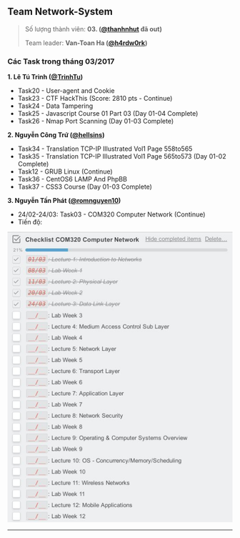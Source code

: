 ## Team Network-System

> Số lượng thành viên: **03. ([@thanhnhut](https://github/thanhnhut) đã out)**
>
> Team leader: **Van-Toan Ha ([@h4rdw0rk](https://github/h4rdw0rk))**

### Các Task trong tháng 03/2017

**1. Lê Tú Trinh ([@TrinhTu](https://github/TrinhTu))**

- Task20 - User-agent and Cookie
- Task23 - CTF HackThis (Score: 2810 pts - Continue)
- Task24 - Data Tampering
- Task25 - Javascript Course 01 Part 03 (Day 01-04 Complete)
- Task26 - Nmap Port Scanning (Day 01-03 Complete)

**2. Nguyễn Công Trứ ([@hellsins](https://github/hellsins))**

- Task34 - Translation TCP-IP Illustrated Vol1 Page 558to565
- Task35 - Translation TCP-IP Illustrated Vol1 Page 565to573 (Day 01-02 Complete)
- Task12 - GRUB Linux (Continue)
- Task36 - CentOS6 LAMP And PhpBB
- Task37 - CSS3 Course (Day 01-03 Complete)

**3. Nguyễn Tấn Phát ([@romnguyen10](https://github/romnguyen10))**

- 24/02-24/03: Task03 - COM320 Computer Network (Continue)
- Tiến độ:

![phat checklist](phat_checklist.jpg)

---
